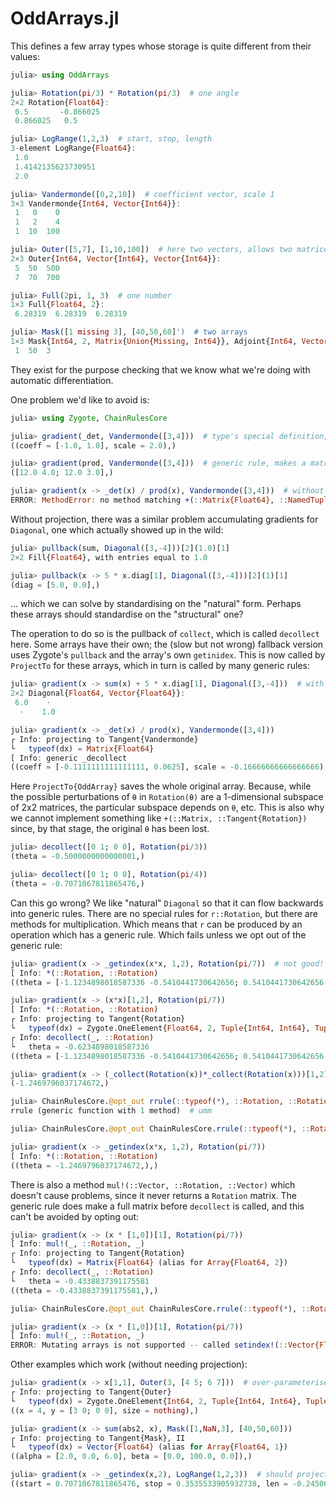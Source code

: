 # OddArrays.jl

This defines a few array types whose storage is quite different from their values:

```julia
julia> using OddArrays

julia> Rotation(pi/3) * Rotation(pi/3)  # one angle
2×2 Rotation{Float64}:
 0.5       -0.866025
 0.866025   0.5

julia> LogRange(1,2,3)  # start, stop, length
3-element LogRange{Float64}:
 1.0
 1.4142135623730951
 2.0

julia> Vandermonde([0,2,10])  # coefficient vector, scale 1
3×3 Vandermonde{Int64, Vector{Int64}}:
 1   0    0
 1   2    4
 1  10  100

julia> Outer([5,7], [1,10,100])  # here two vectors, allows two matrices etc.
2×3 Outer{Int64, Vector{Int64}, Vector{Int64}}:
 5  50  500
 7  70  700

julia> Full(2pi, 1, 3)  # one number
1×3 Full{Float64, 2}:
 6.28319  6.28319  6.28319

julia> Mask([1 missing 3], [40,50,60]')  # two arrays
1×3 Mask{Int64, 2, Matrix{Union{Missing, Int64}}, Adjoint{Int64, Vector{Int64}}}:
 1  50  3
```

They exist for the purpose checking that we know what we're doing with automatic differentiation.

One problem we'd like to avoid is:

```julia
julia> using Zygote, ChainRulesCore

julia> gradient(_det, Vandermonde([3,4]))  # type's special definition, accesses fields
((coeff = [-1.0, 1.0], scale = 2.0),)

julia> gradient(prod, Vandermonde([3,4]))  # generic rule, makes a matrix
([12.0 4.0; 12.0 3.0],)

julia> gradient(x -> _det(x) / prod(x), Vandermonde([3,4]))  # without projection
ERROR: MethodError: no method matching +(::Matrix{Float64}, ::NamedTuple{(:coeff, :scale), ...})
```

Without projection, there was a similar problem accumulating gradients for `Diagonal`, one which actually showed up in the wild:

```julia
julia> pullback(sum, Diagonal([3,-4]))[2](1.0)[1]
2×2 Fill{Float64}, with entries equal to 1.0

julia> pullback(x -> 5 * x.diag[1], Diagonal([3,-4]))[2](1)[1]
(diag = [5.0, 0.0],)
```

... which we can solve by standardising on the "natural" form. Perhaps these arrays should standardise on the "structural" one?

The operation to do so is the pullback of `collect`, which is called `decollect` here. Some arrays have their own; the (slow but not wrong) fallback version uses Zygote's `pullback` and the array's own `getinidex`. This is now called by `ProjectTo` for these arrays, which in turn is called by many generic rules:

```julia
julia> gradient(x -> sum(x) + 5 * x.diag[1], Diagonal([3,-4]))  # with Zygote#1104 + CRC#446 
2×2 Diagonal{Float64, Vector{Float64}}:
 6.0    ⋅ 
  ⋅    1.0

julia> gradient(x -> _det(x) / prod(x), Vandermonde([3,4]))
┌ Info: projecting to Tangent{Vandermonde}
└   typeof(dx) = Matrix{Float64}
[ Info: generic _decollect
((coeff = [-0.1111111111111111, 0.0625], scale = -0.16666666666666666),)
```

Here `ProjectTo{OddArray}` saves the whole original array. Because, while the possible perturbations of `θ` in `Rotation(θ)` are a 1-dimensional subspace of 2x2 matrices, the particular subspace depends on `θ`, etc. This is also why we cannot implement something like `+(::Matrix, ::Tangent{Rotation})` since, by that stage, the original `θ` has been lost.
```julia
julia> decollect([0 1; 0 0], Rotation(pi/3))
(theta = -0.5000000000000001,)

julia> decollect([0 1; 0 0], Rotation(pi/4))
(theta = -0.7071067811865476,)
```

Can this go wrong? We like "natural" `Diagonal` so that it can flow backwards into generic rules. There are no special rules for `r::Rotation`, but there are methods for multiplication. Which means that `r` can be produced by an operation which has a generic rule. Which fails unless we opt out of the generic rule:

```julia
julia> gradient(x -> _getindex(x*x, 1,2), Rotation(pi/7))  # not good! but why no error?
[ Info: *(::Rotation, ::Rotation)
((theta = [-1.1234898018587336 -0.5410441730642656; 0.5410441730642656 -1.1234898018587336],),)

julia> gradient(x -> (x*x)[1,2], Rotation(pi/7))
[ Info: *(::Rotation, ::Rotation)
┌ Info: projecting to Tangent{Rotation}
└   typeof(dx) = Zygote.OneElement{Float64, 2, Tuple{Int64, Int64}, Tuple{Base.OneTo{Int64}, Base.OneTo{Int64}}}
┌ Info: decollect(_, ::Rotation)
└   theta = -0.6234898018587336
((theta = [-1.1234898018587336 -0.5410441730642656; 0.5410441730642656 -1.1234898018587336],),)

julia> gradient(x -> (_collect(Rotation(x))*_collect(Rotation(x)))[1,2], pi/7)  # desired result
(-1.2469796037174672,)

julia> ChainRulesCore.@opt_out rrule(::typeof(*), ::Rotation, ::Rotation)
rrule (generic function with 1 method)  # umm

julia> ChainRulesCore.@opt_out ChainRulesCore.rrule(::typeof(*), ::Rotation, ::Rotation)

julia> gradient(x -> _getindex(x*x, 1,2), Rotation(pi/7))
[ Info: *(::Rotation, ::Rotation)
((theta = -1.2469796037174672,),)
```

There is also a method `mul!(::Vector, ::Rotation, ::Vector)` which doesn't cause problems, since it never returns a `Rotation` matrix. The generic rule does make a full matrix before `decollect` is called, and this can't be avoided by opting out:

```julia
julia> gradient(x -> (x * [1,0])[1], Rotation(pi/7))
[ Info: mul!(_, ::Rotation, _)
┌ Info: projecting to Tangent{Rotation}
└   typeof(dx) = Matrix{Float64} (alias for Array{Float64, 2})
┌ Info: decollect(_, ::Rotation)
└   theta = -0.4338837391175581
((theta = -0.4338837391175581,),)

julia> ChainRulesCore.@opt_out ChainRulesCore.rrule(::typeof(*), ::Rotation, ::Vector)

julia> gradient(x -> (x * [1,0])[1], Rotation(pi/7))
[ Info: mul!(_, ::Rotation, _)
ERROR: Mutating arrays is not supported -- called setindex!(::Vector{Float64}, _...)
```

Other examples which work (without needing projection):

```julia
julia> gradient(x -> x[1,1], Outer(3, [4 5; 6 7]))  # over-parameterised
┌ Info: projecting to Tangent{Outer}
└   typeof(dx) = Zygote.OneElement{Int64, 2, Tuple{Int64, Int64}, Tuple{Base.OneTo{Int64}, Base.OneTo{Int64}}}
((x = 4, y = [3 0; 0 0], size = nothing),)

julia> gradient(x -> sum(abs2, x), Mask([1,NaN,3], [40,50,60]))
┌ Info: projecting to Tangent{Mask}, II
└   typeof(dx) = Vector{Float64} (alias for Array{Float64, 1})
((alpha = [2.0, 0.0, 6.0], beta = [0.0, 100.0, 0.0]),)

julia> gradient(x -> _getindex(x,2), LogRange(1,2,3))  # should projection kill `len`?
((start = 0.7071067811865476, stop = 0.3535533905932738, len = -0.2450645358671368),)
```
